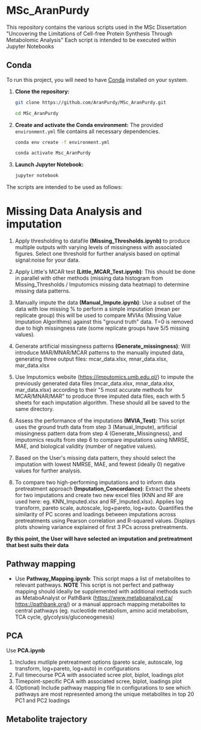 # MSc_AranPurdy
This repository contains the various scripts used in the MSc Dissertation "Uncovering the Limitations of Cell-free Protein Synthesis Through Metabolomic Analysis"
Each script is intended to be executed within Jupyter Notebooks

## Conda 
To run this project, you will need to have [Conda](https://www.anaconda.com/products/distribution) installed on your system.

1.  **Clone the repository:**
    ```bash
    git clone https://github.com/AranPurdy/MSc_AranPurdy.git
    ```
    ```bash
    cd MSc_AranPurdy
    ```

2.  **Create and activate the Conda environment:**
    The provided `environment.yml` file contains all necessary dependencies.
    ```bash
    conda env create -f environment.yml
    ```
    ```bash
    conda activate Msc_AranPurdy
    ```

3.  **Launch Jupyter Notebook:**
    ```bash
    jupyter notebook
    ```

The scripts are intended to be used as follows: 

# Missing Data Analysis and imputation
1. Apply thresholding to datafile **(Missing_Thresholds.ipynb)** to produce multiple outputs with varying levels of missingness with associated figures. Select one threshold for further analysis based on optimal signal:noise for your data.

2. Apply Little's MCAR test **(Little_MCAR_Test.ipynb)**: This should be done in parallel with other methods (missing data histogram from Missing_Thresholds / Imputomics missing data heatmap) to determine missing data patterns.

3. Manually impute the data **(Manual_Impute.ipynb)**: Use a subset of the data with low missing % to perform a simple imputation (mean per replicate group) this will be used to compare MVIAs (Missing Value Imputation Algorithms) against this "ground truth" data. T=0 is removed due to high missingness rate (some replicate groups have 5/5 missing values).

4. Generate artificial missingness patterns **(Generate_missingness)**: Will introduce MAR/MNAR/MCAR patterns to the manually imputed data, generating three output files: mcar_data.xlsx, mnar_data.xlsx, mar_data.xlsx

5. Use Imputomics website (https://imputomics.umb.edu.pl/) to impute the previously generated data files (mcar_data.xlsx, mnar_data.xlsx, mar_data.xlsx) according to their "5 most accurate methods for MCAR/MNAR/MAR" to produce three imputed data files, each with 5 sheets for each imputation algorithm. These should all be saved to the same directory.

6. Assess the performance of the imputations **(MVIA_Test)**: This script uses the ground truth data from step 3 (Manual_Impute), artificial missingness pattern data from step 4 (Generate_Missingness), and imputomics results from step 6 to compare imputations using NMRSE, MAE, and biological validity (number of negative values).

7. Based on the User's missing data pattern, they should select the imputation with lowest NMRSE, MAE, and fewest (ideally 0) negative values for further analysis. 

8. To compare two high-performing imputations and to inform data pretreatment approach **(Imputation_Concordance)**: Extract the sheets for two imputations and create two new excel files (KNN and RF are used here: eg. KNN_Imputed.xlsx and RF_Imputed.xlsx). Applies log transform, pareto scale, autoscale, log+pareto, log+auto. Quantifies the similarity of PC scores and loadings between imputations across pretreatments using Pearson correlation and R-squared values. Displays plots showing variance explained of first 3 PCs across pretreatments.  

**By this point, the User will have selected an imputation and pretreatment that best suits their data**

## Pathway mapping 
- Use **Pathway_Mapping.ipynb**: This script maps a list of metabolites to relevant pathways. **NOTE** This script is not perfect and pathway mapping should ideally be supplemented with additional methods such as MetaboAnalyst or PathBank (https://www.metaboanalyst.ca/ https://pathbank.org/) or a manual approach mapping metabolites to central pathways (eg. nucleotide metabolism, amino acid metabolism, TCA cycle, glycolysis/gluconeogenesis) 

## PCA 
Use **PCA.ipynb**
1. Includes mutliple pretreatment options (pareto scale, autoscale, log transform, log+pareto, log+auto) in configurations 
2. Full timecourse PCA with associated scree plot, biplot, loadings plot
3. Timepoint-specific PCA with associated scree, biplot, loadings plot
4. (Optional) Include pathway mapping file in configurations to see which pathways are most represented among the unique metabolites in top 20 PC1 and PC2 loadings 

## Metabolite trajectory 

